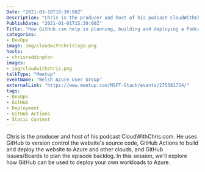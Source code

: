 ```yaml
---
Date: "2021-03-18T18:30:00Z"
Description: "Chris is the producer and host of his podcast CloudWithChris.com. He uses GitHub to version control the website's source code, GitHub Actions to build and deploy the website to Azure and other clouds, and GitHub Issues/Boards to plan the episode backlog. In this session, we'll explore how GitHub can be used to deploy your own workloads to Azure"
PublishDate: "2021-01-01T15:30:00Z"
Title: "How GitHub can help in planning, building and deploying a Podcast/Blog site"
categories:
- DevOps
image: img/cloudwithchrislogo.png
hosts:
- chrisreddington
images:
- img/cloudwithchris.png
talkType: "Meetup"
eventName: "Welsh Azure User Group"
externalLink: "https://www.meetup.com/MSFT-Stack/events/275581754/"
tags:
- DevOps
- GitHub
- Deployment
- GitHub Actions
- Static Content
---
```

Chris is the producer and host of his podcast CloudWithChris.com. He uses GitHub to version control the website's source code, GitHub Actions to build and deploy the website to Azure and other clouds, and GitHub Issues/Boards to plan the episode backlog. In this session, we'll explore how GitHub can be used to deploy your own workloads to Azure.
